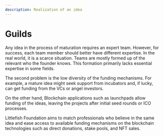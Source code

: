 ```yaml
---
description: Realization of an idea
---
```


# Guilds

Any idea in the process of maturation requires an expert team. However, for success, each team member should better have different expertise. In the real world, it is a scarce situation. Teams are mostly formed up of the relevant who the founder knows. This formation primarily lacks essential expertise in some fields.

The second problem is the low diversity of the funding mechanisms. For example, a mature idea might seek support from incubators and, if lucky, can get funding from the VCs or angel investors.

On the other hand, Blockchain applications such as launchpads allow funding of the ideas, leaving the projects after initial seed rounds or ICO processes.

Littlefish Foundation aims to match professionals who believe in the same idea and ease access to available funding mechanisms on the blockchain technologies such as direct donations, stake pools, and NFT sales.&#x20;





